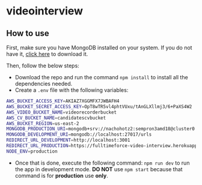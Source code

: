 # videointerview

## How to use

First, make sure you have MongoDB installed on your system. If you do not have it, [click here](https://www.mongodb.com/try/download/community) to download it.

Then, follow the below steps:

- Download the repo and run the command `npm install` to install all the dependencies needed.
- Create a `.env` file with the following variables:

```bash
AWS_BUCKET_ACCESS_KEY=AKIAZ7XGGMFX7JWBAFH4
AWS_BUCKET_SECRET_ACCESS_KEY=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
AWS_VIDEO_BUCKET_NAME=videorecorderbucket
AWS_CV_BUCKET_NAME=candidatescvbucket
AWS_BUCKET_REGION=us-east-2
MONGODB_PRODUCTION_URI=mongodb+srv://nachohotz2:sempron3amd18@cluster0.ywin2.mongodb.net/urls
MONGODB_DEVELOPMENT_URI=mongodb://localhost:27017/urls
REDIRECT_URL_DEVELOPMENT=http://localhost:3001
REDIRECT_URL_PRODUCTION=https://fulltimeforce-video-interview.herokuapp.com
NODE_ENV=production
```
- Once that is done, execute the following command: `npm run dev` to run the app in development mode. **DO NOT** use `npm start` because that command is for **production** use **only**.
